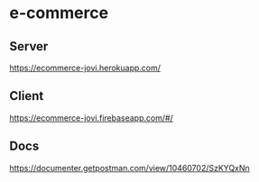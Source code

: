 # e-commerce

## Server 
https://ecommerce-jovi.herokuapp.com/

## Client 
https://ecommerce-jovi.firebaseapp.com/#/

## Docs
https://documenter.getpostman.com/view/10460702/SzKYQxNn
